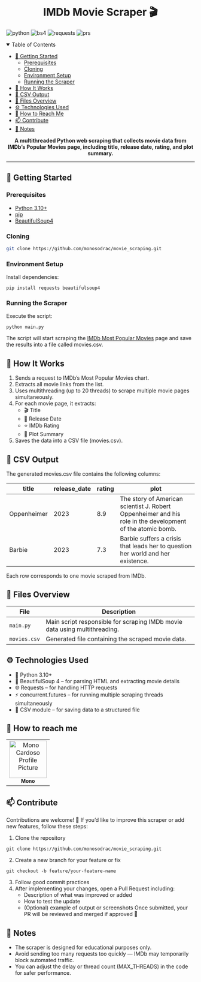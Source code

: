 [PYTHON_BADGE]:https://img.shields.io/badge/python-3670A0?style=for-the-badge&logo=python&logoColor=ffdd54
[BS4_BADGE]:https://img.shields.io/badge/BeautifulSoup-4B8BBE?style=for-the-badge&logo=python&logoColor=white
[REQUESTS_BADGE]:https://img.shields.io/badge/requests-20232A?style=for-the-badge&logo=python&logoColor=white
[PRS_BADGE]:https://img.shields.io/badge/PRs-welcome-green?style=for-the-badge

<h1 align="center" style="font-weight: bold;">IMDb Movie Scraper 🎬</h1>

![python][PYTHON_BADGE]
![bs4][BS4_BADGE]
![requests][REQUESTS_BADGE]
![prs][PRS_BADGE]

<details open="open">
<summary>Table of Contents</summary>

- [🚀 Getting Started](#started)
  - [Prerequisites](#prerequisites)
  - [Cloning](#cloning)
  - [Environment Setup](#environment)
  - [Running the Scraper](#running)
- [📍 How It Works](#how-it-works)
- [📄 CSV Output](#csv)
- [🧰 Files Overview](#files)
- [⚙️ Technologies Used](#tech)
- [🤝 How to Reach Me](#reach)
- [📫 Contribute](#contribute)
- [📌 Notes](#notes)

</details>

<p align="center">
  <b>A multithreaded Python web scraping that collects movie data from IMDb’s Popular Movies page, including title, release date, rating, and plot summary.</b>
</p>

---

<h2 id="started">🚀 Getting Started</h2>

<h3 id="prerequisites">Prerequisites</h3>

- [Python 3.10+](https://www.python.org/downloads/)
- [pip](https://pip.pypa.io/en/stable/installation/)
- [BeautifulSoup4](https://beautiful-soup-4.readthedocs.io/en/latest/)

<h3 id="cloning">Cloning</h3>

```bash
git clone https://github.com/monosodrac/movie_scraping.git
```

<h3 id="environment">Environment Setup</h3>

Install dependencies:

```
pip install requests beautifulsoup4
```

<h3 id="running">Running the Scraper</h3>

Execute the script:

```
python main.py
```

The script will start scraping the [IMDb Most Popular Movies](https://www.imdb.com/chart/moviemeter/?ref_=nv_mv_mpm) page and save the results into a file called movies.csv.

<h2 id="how-it-works">📍 How It Works</h2>

1. Sends a request to IMDb’s Most Popular Movies chart.
2. Extracts all movie links from the list.
3. Uses multithreading (up to 20 threads) to scrape multiple movie pages simultaneously.
4. For each movie page, it extracts:
    - 🎬 Title
    - 📅 Release Date
    - ⭐ IMDb Rating
    - 📝 Plot Summary
5. Saves the data into a CSV file (movies.csv).

<h2 id="csv">📄 CSV Output</h2>

The generated movies.csv file contains the following columns:

| title       | release_date | rating | plot                                                                                                      |
| ----------- | ------------ | ------ | --------------------------------------------------------------------------------------------------------- |
| Oppenheimer | 2023         | 8.9    | The story of American scientist J. Robert Oppenheimer and his role in the development of the atomic bomb. |
| Barbie      | 2023         | 7.3    | Barbie suffers a crisis that leads her to question her world and her existence.                           |

Each row corresponds to one movie scraped from IMDb.

<h2 id="files">🧰 Files Overview</h2>

| File              | Description                                                                |
| ----------------- | -------------------------------------------------------------------------- |
| `main.py`         | Main script responsible for scraping IMDb movie data using multithreading. |
| `movies.csv`      | Generated file containing the scraped movie data.                          |

<h2 id="tech">⚙️ Technologies Used</h2>

- 🐍 Python 3.10+
- 🧠 BeautifulSoup 4 – for parsing HTML and extracting movie details
- 🌐 Requests – for handling HTTP requests
- ⚡ concurrent.futures – for running multiple scraping threads simultaneously
- 📑 CSV module – for saving data to a structured file

<h2 id="reach">🤝 How to reach me</h2>

<table>
  <tr>
    <td align="center">
      <a href="https://linktr.ee/monosodrac">
        <img src="https://avatars.githubusercontent.com/u/141099551?v=4" width="100px;" alt="Mono Cardoso Profile Picture"/><br>
        <sub>
          <b>Mono</b>
        </sub>
      </a>
    </td>
  </tr>
</table>

<h2 id="contribute">📫 Contribute</h2>

Contributions are welcome! 🧩
If you’d like to improve this scraper or add new features, follow these steps:

1. Clone the repository
```
git clone https://github.com/monosodrac/movie_scraping.git
```
2. Create a new branch for your feature or fix
```
git checkout -b feature/your-feature-name
```
3. Follow good commit practices
4. After implementing your changes, open a Pull Request including:
    - Description of what was improved or added
    - How to test the update
    - (Optional) example of output or screenshots
Once submitted, your PR will be reviewed and merged if approved 🚀

<h2 id="notes">📌 Notes</h2>

- The scraper is designed for educational purposes only.
- Avoid sending too many requests too quickly — IMDb may temporarily block automated traffic.
- You can adjust the delay or thread count (MAX_THREADS) in the code for safer performance.
